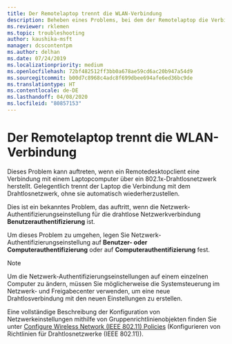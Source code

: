 ```yaml
---
title: Der Remotelaptop trennt die WLAN-Verbindung
description: Beheben eines Problems, bei dem der Remotelaptop die Verbindung mit dem Drahtlosnetzwerk trennt.
ms.reviewer: rklemen
ms.topic: troubleshooting
author: kaushika-msft
manager: dcscontentpm
ms.author: delhan
ms.date: 07/24/2019
ms.localizationpriority: medium
ms.openlocfilehash: 72bf482512ff3bb0a678ae59cd6ac20b947a54d9
ms.sourcegitcommit: b00d7c8968c4adc8f699dbee694afe6ed36bc9de
ms.translationtype: HT
ms.contentlocale: de-DE
ms.lasthandoff: 04/08/2020
ms.locfileid: "80857153"
---
```

# <a name="remote-laptop-disconnects-from-wireless-network"></a>Der Remotelaptop trennt die WLAN-Verbindung

Dieses Problem kann auftreten, wenn ein Remotedesktopclient eine Verbindung mit einem Laptopcomputer über ein 802.1x-Drahtlosnetzwerk herstellt. Gelegentlich trennt der Laptop die Verbindung mit dem Drahtlosnetzwerk, ohne sie automatisch wiederherzustellen.

Dies ist ein bekanntes Problem, das auftritt, wenn die Netzwerk-Authentifizierungseinstellung für die drahtlose Netzwerkverbindung **Benutzerauthentifizierung** ist.

Um dieses Problem zu umgehen, legen Sie Netzwerk-Authentifizierungseinstellung auf **Benutzer- oder Computerauthentifizierung** oder auf **Computerauthentifizierung** fest.

 > [!NOTE]  
> Um die Netzwerk-Authentifizierungseinstellungen auf einem einzelnen Computer zu ändern, müssen Sie möglicherweise die Systemsteuerung im Netzwerk- und Freigabecenter verwenden, um eine neue Drahtlosverbindung mit den neuen Einstellungen zu erstellen.

Eine vollständige Beschreibung der Konfiguration von Netzwerkeinstellungen mithilfe von Gruppenrichtlinienobjekten finden Sie unter [Configure Wireless Network (IEEE 802.11) Policies](../../../networking/core-network-guide/cncg/wireless/e-wireless-access-deployment.md#bkmk_policies) (Konfigurieren von Richtlinien für Drahtlosnetzwerke (IEEE 802.11)).

